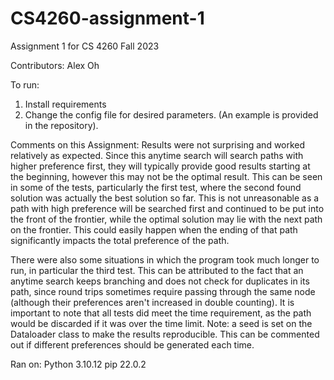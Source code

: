 # CS4260-assignment-1
Assignment 1 for CS 4260 Fall 2023

Contributors: Alex Oh

To run: 
1. Install requirements
2. Change the config file for desired parameters. (An example is provided in the repository).


Comments on this Assignment:
Results were not surprising and worked relatively as expected. Since this anytime search will search paths with higher
preference first, they will typically provide good results starting at the beginning, however this may not be the optimal
result. This can be seen in some of the tests, particularly the first test, where the second found solution was actually
the best solution so far. This is not unreasonable as a path with high preference will be searched first and continued
to be put into the front of the frontier, while the optimal solution may lie with the next path on the frontier. This could
easily happen when the ending of that path significantly impacts the total preference of the path.

There were also some situations in which the program took much longer to run, in particular the third test. This can be 
attributed to the fact that an anytime search keeps branching and does not check for duplicates in its path, since round
trips sometimes require passing through the same node (although their preferences aren't increased in double counting).
It is important to note that all tests did meet the time requirement, as the path would be discarded if it was over the
time limit. Note: a seed is set on the Dataloader class to make the results reproducible. This can be commented out if
different preferences should be generated each time.


Ran on:
Python 3.10.12
pip 22.0.2
